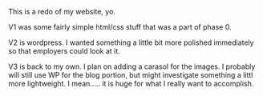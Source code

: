 This is a redo of my website, yo. 

V1 was some fairly simple html/css stuff that was a part of phase 0.

V2 is wordpress. I wanted something a little bit more polished immediately so that employers could look at it.

V3 is back to my own. I plan on adding a carasol for the images. I probably will still use WP for the blog portion, but might investigate something a littl more lightweight. I mean..... it is huge for what I really want to accomplish.